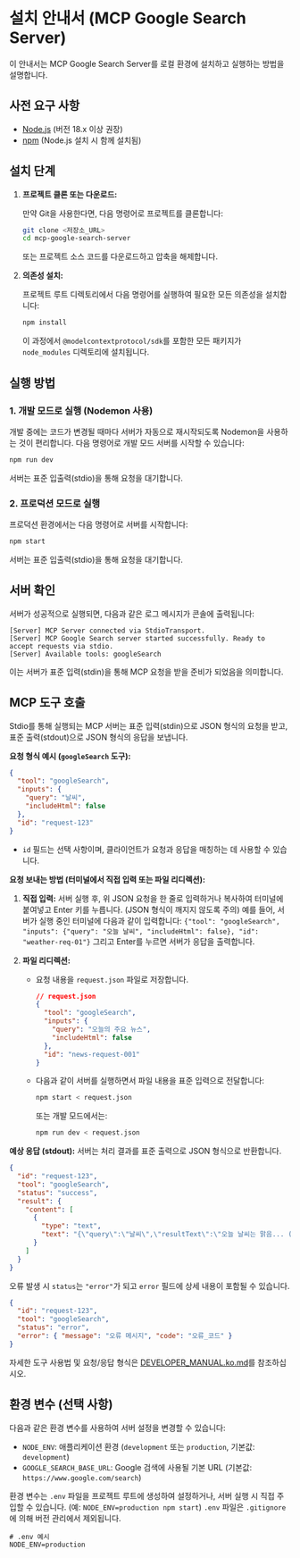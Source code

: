 # 설치 안내서 (MCP Google Search Server)

이 안내서는 MCP Google Search Server를 로컬 환경에 설치하고 실행하는 방법을 설명합니다.

## 사전 요구 사항

*   [Node.js](https://nodejs.org/) (버전 18.x 이상 권장)
*   [npm](https://www.npmjs.com/) (Node.js 설치 시 함께 설치됨)

## 설치 단계

1.  **프로젝트 클론 또는 다운로드:**

    만약 Git을 사용한다면, 다음 명령어로 프로젝트를 클론합니다:
    ```bash
    git clone <저장소_URL>
    cd mcp-google-search-server
    ```
    또는 프로젝트 소스 코드를 다운로드하고 압축을 해제합니다.

2.  **의존성 설치:**

    프로젝트 루트 디렉토리에서 다음 명령어를 실행하여 필요한 모든 의존성을 설치합니다:
    ```bash
    npm install
    ```
    이 과정에서 `@modelcontextprotocol/sdk`를 포함한 모든 패키지가 `node_modules` 디렉토리에 설치됩니다.

## 실행 방법

### 1. 개발 모드로 실행 (Nodemon 사용)

개발 중에는 코드가 변경될 때마다 서버가 자동으로 재시작되도록 Nodemon을 사용하는 것이 편리합니다.
다음 명령어로 개발 모드 서버를 시작할 수 있습니다:
```bash
npm run dev
```
서버는 표준 입출력(stdio)을 통해 요청을 대기합니다.

### 2. 프로덕션 모드로 실행

프로덕션 환경에서는 다음 명령어로 서버를 시작합니다:
```bash
npm start
```
서버는 표준 입출력(stdio)을 통해 요청을 대기합니다.

## 서버 확인

서버가 성공적으로 실행되면, 다음과 같은 로그 메시지가 콘솔에 출력됩니다:
```
[Server] MCP Server connected via StdioTransport.
[Server] MCP Google Search server started successfully. Ready to accept requests via stdio.
[Server] Available tools: googleSearch
```
이는 서버가 표준 입력(stdin)을 통해 MCP 요청을 받을 준비가 되었음을 의미합니다.

## MCP 도구 호출

Stdio를 통해 실행되는 MCP 서버는 표준 입력(stdin)으로 JSON 형식의 요청을 받고, 표준 출력(stdout)으로 JSON 형식의 응답을 보냅니다.

**요청 형식 예시 (`googleSearch` 도구):**
```json
{
  "tool": "googleSearch",
  "inputs": {
    "query": "날씨",
    "includeHtml": false
  },
  "id": "request-123"
}
```
* `id` 필드는 선택 사항이며, 클라이언트가 요청과 응답을 매칭하는 데 사용할 수 있습니다.

**요청 보내는 방법 (터미널에서 직접 입력 또는 파일 리디렉션):**

1.  **직접 입력:**
    서버 실행 후, 위 JSON 요청을 한 줄로 입력하거나 복사하여 터미널에 붙여넣고 Enter 키를 누릅니다. (JSON 형식이 깨지지 않도록 주의)
    예를 들어, 서버가 실행 중인 터미널에 다음과 같이 입력합니다:
    `{"tool": "googleSearch", "inputs": {"query": "오늘 날씨", "includeHtml": false}, "id": "weather-req-01"}`
    그리고 Enter를 누르면 서버가 응답을 출력합니다.

2.  **파일 리디렉션:**
    *   요청 내용을 `request.json` 파일로 저장합니다.
        ```json
        // request.json
        {
          "tool": "googleSearch",
          "inputs": {
            "query": "오늘의 주요 뉴스",
            "includeHtml": false
          },
          "id": "news-request-001"
        }
        ```
    *   다음과 같이 서버를 실행하면서 파일 내용을 표준 입력으로 전달합니다:
        ```bash
        npm start < request.json
        ```
        또는 개발 모드에서는:
        ```bash
        npm run dev < request.json
        ```

**예상 응답 (stdout):**
서버는 처리 결과를 표준 출력으로 JSON 형식으로 반환합니다.
```json
{
  "id": "request-123",
  "tool": "googleSearch",
  "status": "success",
  "result": {
    "content": [
      {
        "type": "text",
        "text": "{\"query\":\"날씨\",\"resultText\":\"오늘 날씨는 맑음... (검색 결과)\",\"retrievedAt\":\"YYYY-MM-DDTHH:mm:ss.sssZ\"}"
      }
    ]
  }
}
```
오류 발생 시 `status`는 `"error"`가 되고 `error` 필드에 상세 내용이 포함될 수 있습니다.
```json
{
  "id": "request-123",
  "tool": "googleSearch",
  "status": "error",
  "error": { "message": "오류 메시지", "code": "오류_코드" }
}
```

자세한 도구 사용법 및 요청/응답 형식은 [DEVELOPER_MANUAL.ko.md](DEVELOPER_MANUAL.ko.md)를 참조하십시오.

## 환경 변수 (선택 사항)

다음과 같은 환경 변수를 사용하여 서버 설정을 변경할 수 있습니다:

*   `NODE_ENV`: 애플리케이션 환경 (`development` 또는 `production`, 기본값: `development`)
*   `GOOGLE_SEARCH_BASE_URL`: Google 검색에 사용될 기본 URL (기본값: `https://www.google.com/search`)

환경 변수는 `.env` 파일을 프로젝트 루트에 생성하여 설정하거나, 서버 실행 시 직접 주입할 수 있습니다. (예: `NODE_ENV=production npm start`)
`.env` 파일은 `.gitignore`에 의해 버전 관리에서 제외됩니다.
```
# .env 예시
NODE_ENV=production
```
